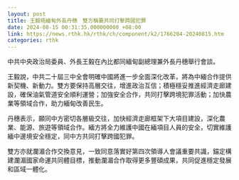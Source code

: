 ```yaml
---
layout: post
title: 王毅晤緬甸外長丹穗　雙方稱要共同打擊跨國犯罪
date: 2024-08-15 00:31:35.000000000 +08:00
link: https://news.rthk.hk/rthk/ch/component/k2/1766204-20240815.htm
categories: rthk
---
```


中共中央政治局委員、外長王毅在內比都同緬甸副總理兼外長丹穗舉行會談。

王毅說，中共二十屆三中全會明確中國將進一步全面深化改革，將為中緬合作提供新契機、新動力。雙方要保持高層交往，增進政治互信；積極穩妥推進經濟走廊建設，確保油氣管道安全順利運營；加強安全合作，共同打擊跨境犯罪活動；加快農業等領域合作，助力緬甸改善民生。

丹穗表示，願同中方密切各層級交往，加快經濟走廊框架下大項目建設，深化農業、能源、旅遊等領域合作。緬方將全力維護中國在緬項目人員的安全，切實維護緬中邊境安全穩定，同中方共同打擊跨國犯罪。

雙方亦就瀾湄合作交換意見，一致同意落實好第四次領導人會議重要共識，錨定構建瀾湄國家命運共同體目標，推動瀾湄合作取得更多豐碩成果，共同促進穩定發展和區域一體化。
